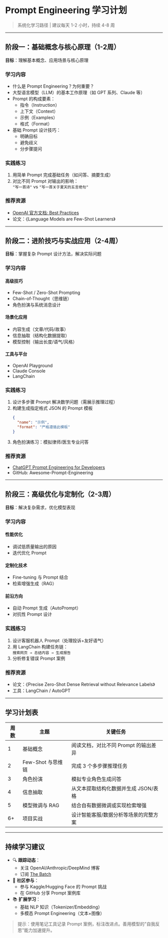 # Prompt Engineering 学习计划

> 系统化学习路径 | 建议每天 1-2 小时，持续 4-8 周

---

## 阶段一：基础概念与核心原理（1-2周）
**目标**：理解基本概念、应用场景与核心原理

### 学习内容
- 什么是 Prompt Engineering？为何重要？
- 大型语言模型（LLM）的基本工作原理（如 GPT 系列、Claude 等）
- Prompt 的构成要素：
  - 指令（Instruction）
  - 上下文（Context）
  - 示例（Examples）
  - 格式（Format）
- 基础 Prompt 设计技巧：
  - 明确目标
  - 避免歧义
  - 分步骤提问

### 实践练习
1. 用简单 Prompt 完成基础任务（如问答、摘要生成）
2. 对比不同 Prompt 对输出的影响：  
   `"写一首诗"` vs `"写一首关于夏天的五言绝句"`

### 推荐资源
- [OpenAI 官方文档: Best Practices](https://platform.openai.com/docs/guides/prompt-engineering)
- 论文：《Language Models are Few-Shot Learners》

---

## 阶段二：进阶技巧与实战应用（2-4周）
**目标**：掌握复杂 Prompt 设计方法，解决实际问题

### 学习内容
#### 高级技巧
- Few-Shot / Zero-Shot Prompting
- Chain-of-Thought（思维链）
- 角色扮演与系统消息设计

#### 场景化应用
- 内容生成（文章/代码/故事）
- 信息抽取（结构化数据提取）
- 模型控制（输出长度/语气/风格）

#### 工具与平台
- OpenAI Playground
- Claude Console
- LangChain

### 实践练习
1. 设计多步骤 Prompt 解决数学问题（需展示推理过程）
2. 构建生成指定格式 JSON 的 Prompt 模板  
   ```json
   {
     "name": "示例",
     "format": "严格遵循此模板"
   }
   ```
3. 角色扮演练习：模拟律师/医生专业问答

### 推荐资源
- [ChatGPT Prompt Engineering for Developers](https://learn.deeplearning.ai/chatgpt-prompt-eng)
- GitHub: Awesome-Prompt-Engineering

---

## 阶段三：高级优化与定制化（2-3周）
**目标**：解决复杂需求，优化模型表现

### 学习内容
#### 性能优化
- 调试低质量输出的原因
- 迭代优化 Prompt

#### 定制化技术
- Fine-tuning 与 Prompt 结合
- 检索增强生成（RAG）

#### 前沿方向
- 自动 Prompt 生成（AutoPrompt）
- 对抗性 Prompt 设计

### 实践练习
1. 设计客服机器人 Prompt（处理投诉+友好语气）
2. 用 LangChain 构建任务链：  
   `搜索网页 → 总结内容 → 生成报告`
3. 分析修复错误 Prompt 案例

### 推荐资源
- 论文：《Precise Zero-Shot Dense Retrieval without Relevance Labels》
- 工具：LangChain / AutoGPT

---

## 学习计划表

| 周数 | 主题                 | 关键任务                                  |
|------|----------------------|------------------------------------------|
| 1    | 基础概念             | 阅读文档，对比不同 Prompt 的输出差异     |
| 2    | Few-Shot 与思维链    | 完成 3 个多步骤推理任务                  |
| 3    | 角色扮演             | 模拟专业角色生成问答                     |
| 4    | 信息抽取             | 从文本提取结构化数据并生成 JSON/表格     |
| 5    | 模型微调与 RAG       | 结合自有数据微调或实现检索增强           |
| 6+   | 项目实战             | 设计智能客服/数据分析等场景的完整方案    |

---

## 持续学习建议
- 🔍 **跟踪动态**：
  - 关注 OpenAI/Anthropic/DeepMind 博客
  - 订阅 [The Batch](https://www.deeplearning.ai/the-batch/)
- 👥 **社区参与**：
  - 参与 Kaggle/Hugging Face 的 Prompt 挑战
  - 在 GitHub 分享 Prompt 案例库
- 📚 **扩展学习**：
  - 基础 NLP 知识（Tokenizer/Embedding）
  - 多模态 Prompt Engineering（文本+图像）

> 提示：使用笔记工具记录 Prompt 案例，标注改进点。善用模型的"自我反思"能力加速提升。
```
